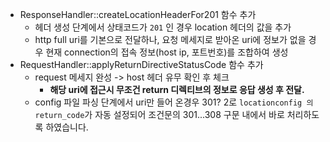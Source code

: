 - ResponseHandler::createLocationHeaderFor201 함수 추가
  - 헤더 생성 단계에서 상태코드가 `201` 인 경우 location 헤더의 값을 추가
  - http full uri를 기본으로 전달하나, 요청 메세지로 받아온 uri에 정보가 없을 경우 현재 connection의 접속 정보(host ip, 포트번호)를 조합하여 생성
- RequestHandler::applyReturnDirectiveStatusCode 함수 추가
  - request 메세지 완성 -> host 헤더 유무 확인 후 체크
    - **해당 uri에 접근시 무조건 return 디렉티브의 정보로 응답 생성 후 전달.**
  - config 파일 파싱 단계에서 uri만 들어 온경우 301? 2로 `locationconfig 의 return_code`가 자동 설정되어 조건문의 301...308 구문 내에서 바로 처리하도록 하였습니다.
